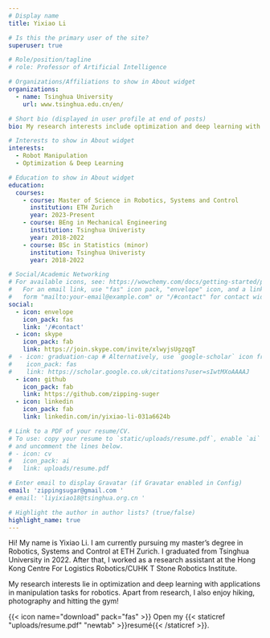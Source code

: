 ```yaml
---
# Display name
title: Yixiao Li

# Is this the primary user of the site?
superuser: true

# Role/position/tagline
# role: Professor of Artificial Intelligence

# Organizations/Affiliations to show in About widget
organizations:
  - name: Tsinghua University
    url: www.tsinghua.edu.cn/en/

# Short bio (displayed in user profile at end of posts)
bio: My research interests include optimization and deep learning with applications in robotics.

# Interests to show in About widget
interests:
  - Robot Manipulation
  - Optimization & Deep Learning

# Education to show in About widget
education:
  courses:
    - course: Master of Science in Robotics, Systems and Control
      institution: ETH Zurich
      year: 2023-Present
    - course: BEng in Mechanical Engineering
      institution: Tsinghua Univeristy
      year: 2018-2022
    - course: BSc in Statistics (minor)
      institution: Tsinghua Univeristy
      year: 2018-2022

# Social/Academic Networking
# For available icons, see: https://wowchemy.com/docs/getting-started/page-builder/#icons
#   For an email link, use "fas" icon pack, "envelope" icon, and a link in the
#   form "mailto:your-email@example.com" or "/#contact" for contact widget.
social:
  - icon: envelope
    icon_pack: fas
    link: '/#contact'
  - icon: skype
    icon_pack: fab
    link: https://join.skype.com/invite/xlwyjsUgzqgT
#  - icon: graduation-cap # Alternatively, use `google-scholar` icon from `ai` icon pack
#    icon_pack: fas
#    link: https://scholar.google.co.uk/citations?user=sIwtMXoAAAAJ
  - icon: github
    icon_pack: fab
    link: https://github.com/zipping-suger
  - icon: linkedin
    icon_pack: fab
    link: linkedin.com/in/yixiao-li-031a6624b

# Link to a PDF of your resume/CV.
# To use: copy your resume to `static/uploads/resume.pdf`, enable `ai` icons in `params.toml`,
# and uncomment the lines below.
# - icon: cv
#   icon_pack: ai
#   link: uploads/resume.pdf

# Enter email to display Gravatar (if Gravatar enabled in Config)
email: 'zippingsugar@gmail.com '
# email: 'liyixiao18@tsinghua.org.cn '

# Highlight the author in author lists? (true/false)
highlight_name: true
---
```

Hi! My name is Yixiao Li. I am currently pursuing my master’s degree in Robotics, Systems and Control at ETH Zurich. I graduated from Tsinghua University in 2022. After that, I worked as a research assistant at the Hong Kong Centre For Logistics Robotics/CUHK T Stone Robotics Institute. 

My research interests lie in optimization and deep learning with applications in manipulation tasks for robotics. Apart from research, I also enjoy hiking, photography and hitting the gym!


{{< icon name="download" pack="fas" >}} Open my {{< staticref "uploads/resume.pdf" "newtab" >}}resumé{{< /staticref >}}.
